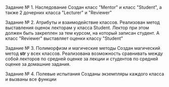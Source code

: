 Задание № 1. Наследование
Создан класс "Mentor" и класс "Student", а также 2 дочерних класса "Lecturer"  и "Reviewer"

Задание № 2. Атрибуты и взаимодействие классов.
Реализован метод выставления оценок лекторам у класса Student. Лектор при этом должен быть закреплен за тем курсом, на который записан студент.
А класс "Reviewer" выставляет оценки классу "Student"

Задание № 3. Полиморфизм и магические методы
Создан магический метод __str__ у всех классов.
Реализована возможность сравнивать  между собой лекторов по средней оценке за лекции и студентов по средней оценке за домашние задания.

Задание № 4. Полевые испытания
Созданы экземпляры каждого класса и вызваны все функции
